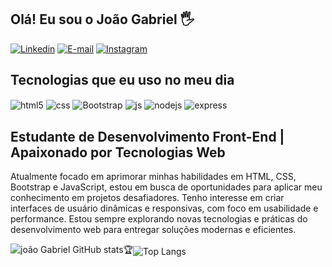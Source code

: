 ## Olá! Eu sou o João Gabriel 🖐️

[![Linkedin](https://img.shields.io/badge/LinkedIn-0077B5?style=for-the-badge&logo=linkedin&logoColor=white)](https://www.linkedin.com/in/jo%C3%A3o-gabriel-duarte-dias-21a15824b/)
[![E-mail](https://img.shields.io/badge/Gmail-D14836?style=for-the-badge&logo=gmail&logoColor=white)](mailto:jgddminecraft12@gmail.com)
[![Instagram](https://img.shields.io/badge/Instagram-E4405F?style=for-the-badge&logo=instagram&logoColor=white)](https://www.instagram.com/jhoow_mil/?next=%2F)

## Tecnologias que eu uso no meu dia

<div style="display: flex; align-items: flex-start;">
  <div style="flex: 1;">
    <img align="center" alt="html5" src="https://img.shields.io/badge/HTML5-E34F26?style=for-the-badge&logo=html5&logoColor=white" />
    <img align="center" alt="css" src="https://img.shields.io/badge/CSS3-1572B6?style=for-the-badge&logo=css3&logoColor=white" />
    <img align="center" alt="Bootstrap" src="https://img.shields.io/badge/Bootstrap-563D7C?style=for-the-badge&logo=bootstrap&logoColor=white" />
    <img align="center" alt="js" src="https://img.shields.io/badge/JavaScript-F7DF1E?style=for-the-badge&logo=javascript&logoColor=black" />
    <img align="center" alt="nodejs" src="https://img.shields.io/badge/Node.js-43853D?style=for-the-badge&logo=node.js&logoColor=white" />
    <img align="center" alt="express" src="https://img.shields.io/badge/Express.js-404D59?style=for-the-badge" />
  </div>

</div>


## Estudante de Desenvolvimento Front-End | Apaixonado por Tecnologias Web

Atualmente focado em aprimorar minhas habilidades em HTML, CSS, Bootstrap e JavaScript, estou em busca de oportunidades para aplicar meu conhecimento em projetos desafiadores. Tenho interesse em criar interfaces de usuário dinâmicas e responsivas, com foco em usabilidade e performance. Estou sempre explorando novas tecnologias e práticas do desenvolvimento web para entregar soluções modernas e eficientes.

<div style="display: flex; align-items: center;">
  <img alt="joão Gabriel GitHub stats🏆" src="https://github-readme-stats.vercel.app/api?username=JoaoGabrielDDias&show_icons=true&theme=dracula" />
  <img alt="Top Langs" src="https://github-readme-stats.vercel.app/api/top-langs/?username=JoaoGabrielDDias&layout=compact&theme=dracula" />
</div>
